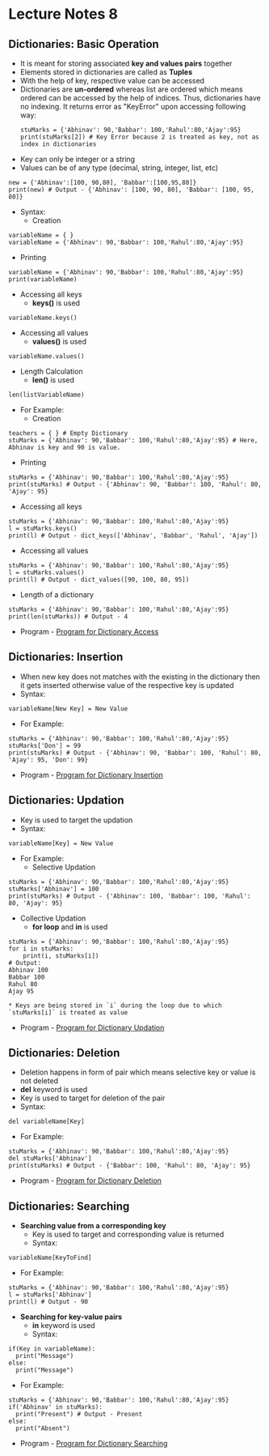 # Lecture Notes 8

## Dictionaries: Basic Operation
* It is meant for storing associated __key and values pairs__ together
* Elements stored in dictionaries are called as __Tuples__
* With the help of key, respective value can be accessed
* Dictionaries are __un-ordered__ whereas list are ordered which means ordered can be accessed by the help of indices. Thus, dictionaries have no indexing. It returns error as "KeyError" upon accessing following way:
  ```
  stuMarks = {'Abhinav': 90,'Babbar': 100,'Rahul':80,'Ajay':95}
  print(stuMarks[2]) # Key Error because 2 is treated as key, not as index in dictionaries
  ```
* Key can only be integer or a string
* Values can be of any type (decimal, string, integer, list, etc)
```
new = {'Abhinav':[100, 90,80], 'Babbar':[100,95,80]}
print(new) # Output - {'Abhinav': [100, 90, 80], 'Babbar': [100, 95, 80]}
```
* Syntax:
  * Creation
```
variableName = { }
variableName = {'Abhinav': 90,'Babbar': 100,'Rahul':80,'Ajay':95}
```
  * Printing
```
variableName = {'Abhinav': 90,'Babbar': 100,'Rahul':80,'Ajay':95}
print(variableName)
```
  * Accessing all keys
    * __keys()__ is used
```
variableName.keys()
```
  * Accessing all values
    * __values()__ is used
```
variableName.values()
```
  * Length Calculation
    * __len()__ is used  
```
len(listVariableName)
``` 
* For Example:
  * Creation
```
teachers = { } # Empty Dictionary
stuMarks = {'Abhinav': 90,'Babbar': 100,'Rahul':80,'Ajay':95} # Here, Abhinav is key and 90 is value.
```
  * Printing
```
stuMarks = {'Abhinav': 90,'Babbar': 100,'Rahul':80,'Ajay':95}
print(stuMarks) # Output - {'Abhinav': 90, 'Babbar': 100, 'Rahul': 80, 'Ajay': 95}
```
  * Accessing all keys
```
stuMarks = {'Abhinav': 90,'Babbar': 100,'Rahul':80,'Ajay':95}
l = stuMarks.keys()
print(l) # Output - dict_keys(['Abhinav', 'Babbar', 'Rahul', 'Ajay'])
```
  * Accessing all values
```
stuMarks = {'Abhinav': 90,'Babbar': 100,'Rahul':80,'Ajay':95}
l = stuMarks.values()
print(l) # Output - dict_values([90, 100, 80, 95])
```
  * Length of a dictionary
```
stuMarks = {'Abhinav': 90,'Babbar': 100,'Rahul':80,'Ajay':95}
print(len(stuMarks)) # Output - 4
```
* Program - [Program for Dictionary Access](https://github.com/abhinavg916/ytcodehelp-python/blob/master/Lectures/Lecture%208/DictionaryAccess.py)

## Dictionaries: Insertion
* When new key does not matches with the existing in the dictionary then it gets inserted otherwise value of the respective key is updated
* Syntax:
```
variableName[New Key] = New Value
```
* For Example:
```
stuMarks = {'Abhinav': 90,'Babbar': 100,'Rahul':80,'Ajay':95}
stuMarks['Don'] = 99
print(stuMarks) # Output - {'Abhinav': 90, 'Babbar': 100, 'Rahul': 80, 'Ajay': 95, 'Don': 99}
```
* Program - [Program for Dictionary Insertion](https://github.com/abhinavg916/ytcodehelp-python/blob/master/Lectures/Lecture%208/DictionaryInsertion.py)

## Dictionaries: Updation
* Key is used to target the updation
* Syntax:
```
variableName[Key] = New Value
```
* For Example:
  * Selective Updation
```
stuMarks = {'Abhinav': 90,'Babbar': 100,'Rahul':80,'Ajay':95}
stuMarks['Abhinav'] = 100
print(stuMarks) # Output - {'Abhinav': 100, 'Babbar': 100, 'Rahul': 80, 'Ajay': 95}
```
  * Collective Updation
    * __for loop__ and __in__ is used 
```
stuMarks = {'Abhinav': 90,'Babbar': 100,'Rahul':80,'Ajay':95}
for i in stuMarks:
    print(i, stuMarks[i])
# Output:
Abhinav 100
Babbar 100
Rahul 80
Ajay 95
```
    * Keys are being stored in `i` during the loop due to which `stuMarks[i]` is treated as value
* Program - [Program for Dictionary Updation](https://github.com/abhinavg916/ytcodehelp-python/blob/master/Lectures/Lecture%208/DictionaryUpdation.py)

## Dictionaries: Deletion
* Deletion happens in form of pair which means selective key or value is not deleted
* __del__ keyword is used
* Key is used to target for deletion of the pair
* Syntax:
```
del variableName[Key]
```
* For Example:
```
stuMarks = {'Abhinav': 90,'Babbar': 100,'Rahul':80,'Ajay':95}
del stuMarks['Abhinav']
print(stuMarks) # Output - {'Babbar': 100, 'Rahul': 80, 'Ajay': 95}
```
* Program - [Program for Dictionary Deletion](https://github.com/abhinavg916/ytcodehelp-python/blob/master/Lectures/Lecture%208/DictionaryDeletion.py)

## Dictionaries: Searching
* __Searching value from a corresponding key__
  * Key is used to target and corresponding value is returned
  * Syntax:
```
variableName[KeyToFind]
```
  * For Example:
```
stuMarks = {'Abhinav': 90,'Babbar': 100,'Rahul':80,'Ajay':95}
l = stuMarks['Abhinav']
print(l) # Output - 90
```
* __Searching for key-value pairs__
  * __in__ keyword is used
  * Syntax:
```
if(Key in variableName):
  print("Message")
else:
  print("Message")
```
  * For Example:
```
stuMarks = {'Abhinav': 90,'Babbar': 100,'Rahul':80,'Ajay':95}
if('Abhinav' in stuMarks):
  print("Present") # Output - Present
else:
  print("Absent")
```
* Program - [Program for Dictionary Searching](https://github.com/abhinavg916/ytcodehelp-python/blob/master/Lectures/Lecture%208/DictionarySearch.py)

